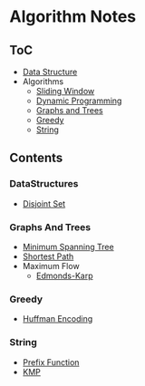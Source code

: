 # Algorithm Notes

## ToC

- [Data Structure](#datastructures)
- Algorithms
  - [Sliding Window](./AlgorithmTemplates/sliding_window.md)
  - [Dynamic Programming](./DynamicProgramming/dp_examples.md)
  - [Graphs and Trees](#graphs-and-trees)
  - [Greedy](#greedy)
  - [String](#string)

## Contents

### DataStructures

- [Disjoint Set](./DataStructures/disjoint_sets.md)

### Graphs And Trees

- [Minimum Spanning Tree](./GraphsAndTrees/minimum_spanning_tree.md)
- [Shortest Path](./GraphsAndTrees/shortest_paths.md)
- Maximum Flow
  - [Edmonds-Karp](./../MaximumFlowPrototype/MaximumFlow.cpp)

### Greedy

- [Huffman Encoding](./Greedy/huffman_encoding.md)

### String

- [Prefix Function](./String/prefix_function.md)
- [KMP](./String/kmp.py)
